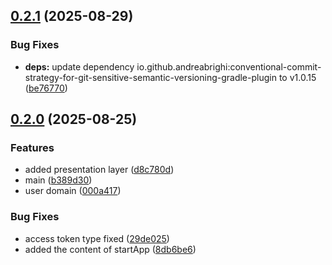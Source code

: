 ## [0.2.1](https://github.com/rares-vsl/UserTs/compare/v0.2.0...v0.2.1) (2025-08-29)

### Bug Fixes

* **deps:** update dependency io.github.andreabrighi:conventional-commit-strategy-for-git-sensitive-semantic-versioning-gradle-plugin to v1.0.15 ([be76770](https://github.com/rares-vsl/UserTs/commit/be76770441b06e3377493c99119ba2e6922cfdda))

## [0.2.0](https://github.com/rares-vsl/UserTs/compare/v0.1.0...v0.2.0) (2025-08-25)

### Features

* added presentation layer ([d8c780d](https://github.com/rares-vsl/UserTs/commit/d8c780de226a4d05e1820dbb5198ff8980b9f16a))
* main ([b389d30](https://github.com/rares-vsl/UserTs/commit/b389d3034d685e344140bc69e0a1513866c47148))
* user domain ([000a417](https://github.com/rares-vsl/UserTs/commit/000a4177cfa839cae34db4287e93e2c2b0cfd25f))

### Bug Fixes

* access token type fixed ([29de025](https://github.com/rares-vsl/UserTs/commit/29de025d05c2acb2fb7d4cee44e5c8e561662b25))
* added the content of startApp ([8db6be6](https://github.com/rares-vsl/UserTs/commit/8db6be655bbb3761ee96d9d3300a6042127cf576))
